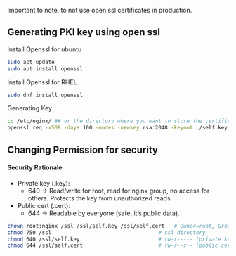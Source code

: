 Important to note, to not use open ssl certificates in production. 

## Generating PKI key using open ssl 
Install Openssl for ubuntu 
```bash
sudo apt update
sudo apt install openssl
```
Install Openssl for RHEL 
```bash 
sudo dnf install openssl
```

Generating Key
```bash
cd /etc/nginx/ ## or the directory where you want to store the certificate.
openssl req -x509 -days 100 -nodes -newkey rsa:2048 -keyout ./self.key -out ./self.cert
```

## Changing Permission for security
#### Security Rationale
- Private key (.key):
	- 640 → Read/write for root, read for nginx group, no access for others. Protects the key from unauthorized reads.
- Public cert (.cert):
	- 644 → Readable by everyone (safe, it’s public data).


```bash
chown root:nginx /ssl /ssl/self.key /ssl/self.cert   # Owner=root, Group=nginx
chmod 750 /ssl									# ssl directory
chmod 640 /ssl/self.key                         # rw-r----- (private key)
chmod 644 /ssl/self.cert                        # rw-r--r-- (public cert)
```